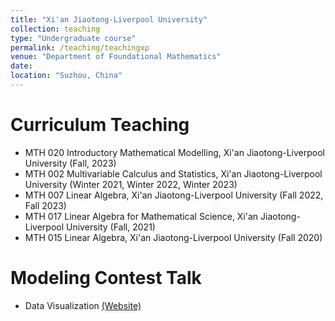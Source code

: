 ```yaml
---
title: "Xi'an Jiaotong-Liverpool University"
collection: teaching
type: "Undergraduate course"
permalink: /teaching/teachingxp
venue: "Department of Foundational Mathematics"
date: 
location: "Suzhou, China"
---
```


Curriculum Teaching
======
+ MTH 020 Introductory Mathematical Modelling, Xi'an Jiaotong-Liverpool University (Fall, 2023)
+ MTH 002 Multivariable Calculus and Statistics, Xi'an Jiaotong-Liverpool University (Winter 2021, Winter 2022, Winter 2023)
+ MTH 007 Linear Algebra, Xi'an Jiaotong-Liverpool University (Fall 2022, Fall 2023)
+ MTH 017 Linear Algebra for Mathematical Science, Xi'an Jiaotong-Liverpool University (Fall, 2021)
+ MTH 015 Linear Algebra, Xi'an Jiaotong-Liverpool University (Fall 2020)

Modeling Contest Talk
======
+ Data Visualization [(Website)](https://hemu0626.github.io/modeling/)
